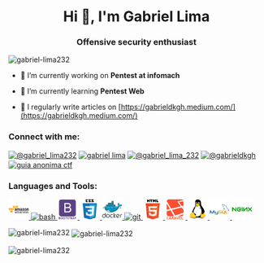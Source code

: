 <h1 align="center">Hi 👋, I'm Gabriel Lima</h1>
<h3 align="center">Offensive security enthusiast</h3>

<p align="left"> <img src="https://komarev.com/ghpvc/?username=gabriel-lima232&label=Profile%20views&color=0e75b6&style=flat" alt="gabriel-lima232" /> </p>

- 🔭 I’m currently working on **Pentest at infomach**

- 🌱 I’m currently learning **Pentest Web**

- 📝 I regularly write articles on [https://gabrieldkgh.medium.com/](https://gabrieldkgh.medium.com/)

<h3 align="left">Connect with me:</h3>
<p align="left">
<a href="https://twitter.com/@gabriel_lima232" target="blank"><img align="center" src="https://raw.githubusercontent.com/rahuldkjain/github-profile-readme-generator/master/src/images/icons/Social/twitter.svg" alt="@gabriel_lima232" height="30" width="40" /></a>
<a href="https://linkedin.com/in//gabriel-vaz-de-lima/" target="blank"><img align="center" src="https://raw.githubusercontent.com/rahuldkjain/github-profile-readme-generator/master/src/images/icons/Social/linked-in-alt.svg" alt="gabriel lima" height="30" width="40" /></a>
<a href="https://instagram.com/@gabriel_lima_232" target="blank"><img align="center" src="https://raw.githubusercontent.com/rahuldkjain/github-profile-readme-generator/master/src/images/icons/Social/instagram.svg" alt="@gabriel_lima_232" height="30" width="40" /></a>
<a href="https://medium.com/@gabrieldkgh" target="blank"><img align="center" src="https://raw.githubusercontent.com/rahuldkjain/github-profile-readme-generator/master/src/images/icons/Social/medium.svg" alt="@gabrieldkgh" height="30" width="40" /></a>
<a href="https://www.youtube.com/c/guia anonima ctf" target="blank"><img align="center" src="https://raw.githubusercontent.com/rahuldkjain/github-profile-readme-generator/master/src/images/icons/Social/youtube.svg" alt="guia anonima ctf" height="30" width="40" /></a>
</p>

<h3 align="left">Languages and Tools:</h3>
<p align="left"> <a href="https://aws.amazon.com" target="_blank"> <img src="https://raw.githubusercontent.com/devicons/devicon/master/icons/amazonwebservices/amazonwebservices-original-wordmark.svg" alt="aws" width="40" height="40"/> </a> <a href="https://www.gnu.org/software/bash/" target="_blank"> <img src="https://www.vectorlogo.zone/logos/gnu_bash/gnu_bash-icon.svg" alt="bash" width="40" height="40"/> </a> <a href="https://getbootstrap.com" target="_blank"> <img src="https://raw.githubusercontent.com/devicons/devicon/master/icons/bootstrap/bootstrap-plain-wordmark.svg" alt="bootstrap" width="40" height="40"/> </a> <a href="https://www.w3schools.com/css/" target="_blank"> <img src="https://raw.githubusercontent.com/devicons/devicon/master/icons/css3/css3-original-wordmark.svg" alt="css3" width="40" height="40"/> </a> <a href="https://www.docker.com/" target="_blank"> <img src="https://raw.githubusercontent.com/devicons/devicon/master/icons/docker/docker-original-wordmark.svg" alt="docker" width="40" height="40"/> </a> <a href="https://git-scm.com/" target="_blank"> <img src="https://www.vectorlogo.zone/logos/git-scm/git-scm-icon.svg" alt="git" width="40" height="40"/> </a> <a href="https://www.w3.org/html/" target="_blank"> <img src="https://raw.githubusercontent.com/devicons/devicon/master/icons/html5/html5-original-wordmark.svg" alt="html5" width="40" height="40"/> </a> <a href="https://laravel.com/" target="_blank"> <img src="https://raw.githubusercontent.com/devicons/devicon/master/icons/laravel/laravel-plain-wordmark.svg" alt="laravel" width="40" height="40"/> </a> <a href="https://www.linux.org/" target="_blank"> <img src="https://raw.githubusercontent.com/devicons/devicon/master/icons/linux/linux-original.svg" alt="linux" width="40" height="40"/> </a> <a href="https://www.mysql.com/" target="_blank"> <img src="https://raw.githubusercontent.com/devicons/devicon/master/icons/mysql/mysql-original-wordmark.svg" alt="mysql" width="40" height="40"/> </a> <a href="https://www.nginx.com" target="_blank"> <img src="https://raw.githubusercontent.com/devicons/devicon/master/icons/nginx/nginx-original.svg" alt="nginx" width="40" height="40"/> </a> </p>

<p><img align="left" src="https://github-readme-stats.vercel.app/api/top-langs?username=gabriel-lima232&show_icons=true&locale=en&layout=compact" alt="gabriel-lima232" /></p>

<p>&nbsp;<img align="center" src="https://github-readme-stats.vercel.app/api?username=gabriel-lima232&show_icons=true&locale=en" alt="gabriel-lima232" /></p>

<p><img align="center" src="https://github-readme-streak-stats.herokuapp.com/?user=gabriel-lima232&" alt="gabriel-lima232" /></p>
